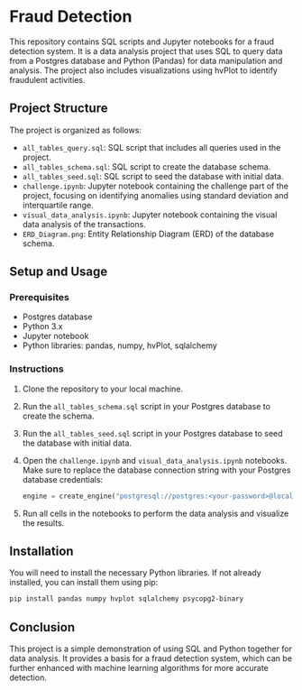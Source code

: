 # Fraud Detection 

This repository contains SQL scripts and Jupyter notebooks for a fraud detection system. It is a data analysis project that uses SQL to query data from a Postgres database and Python (Pandas) for data manipulation and analysis. The project also includes visualizations using hvPlot to identify fraudulent activities.

## Project Structure

The project is organized as follows:

- `all_tables_query.sql`: SQL script that includes all queries used in the project.
- `all_tables_schema.sql`: SQL script to create the database schema.
- `all_tables_seed.sql`: SQL script to seed the database with initial data.
- `challenge.ipynb`: Jupyter notebook containing the challenge part of the project, focusing on identifying anomalies using standard deviation and interquartile range.
- `visual_data_analysis.ipynb`: Jupyter notebook containing the visual data analysis of the transactions.
- `ERD_Diagram.png`: Entity Relationship Diagram (ERD) of the database schema.

## Setup and Usage

### Prerequisites

- Postgres database
- Python 3.x
- Jupyter notebook
- Python libraries: pandas, numpy, hvPlot, sqlalchemy

### Instructions

1. Clone the repository to your local machine.

2. Run the `all_tables_schema.sql` script in your Postgres database to create the schema.

3. Run the `all_tables_seed.sql` script in your Postgres database to seed the database with initial data.

4. Open the `challenge.ipynb` and `visual_data_analysis.ipynb` notebooks. Make sure to replace the database connection string with your Postgres database credentials:

    ```python
    engine = create_engine("postgresql://postgres:<your-password>@localhost:5432/fraud_detection")
    ```
   
5. Run all cells in the notebooks to perform the data analysis and visualize the results.

## Installation

You will need to install the necessary Python libraries. If not already installed, you can install them using pip:

```bash
pip install pandas numpy hvplot sqlalchemy psycopg2-binary
```

## Conclusion

This project is a simple demonstration of using SQL and Python together for data analysis. It provides a basis for a fraud detection system, which can be further enhanced with machine learning algorithms for more accurate detection.